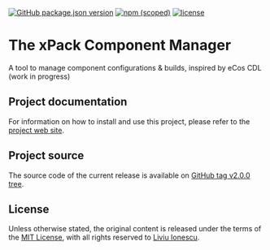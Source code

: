 [![GitHub package.json version](https://img.shields.io/github/package-json/v/xpack/xcdl-cli-ts)](https://github.com/xpack/xcdl-cli-ts/blob/master/package.json)
[![npm (scoped)](https://img.shields.io/npm/v/xcdl.svg?color=blue)](https://www.npmjs.com/package/xcdl/)
[![license](https://img.shields.io/github/license/xpack/xcdl-cli-ts)](https://github.com/xpack/xcdl-cli-ts/blob/master/LICENSE)


# The xPack Component Manager

A tool to manage component configurations & builds, inspired by eCos CDL (work in progress)

## Project documentation

For information on how to install and use this project,
please refer to the
[project web site](https://xpack.github.io/xcdl-preview/).


## Project source


The source code of the current release is available on
[GitHub tag v2.0.0 tree](https://github.com/xpack/xcdl-cli-ts/tree/v2.0.0).


## License

Unless otherwise stated, the original content is released under the terms of the
[MIT License](https://opensource.org/licenses/mit/),
with all rights reserved to
[Liviu Ionescu](https://github.com/ilg-ul).

